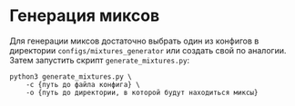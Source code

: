 # Генерация миксов

Для генерации миксов достаточно выбрать один из конфигов в директории `configs/mixtures_generator`
или создать свой по аналогии.
Затем запустить скрипт `generate_mixtures.py`:
```commandline
python3 generate_mixtures.py \
    -c {путь до файла конфига} \
    -o {путь до директории, в которой будут находиться миксы}
```

